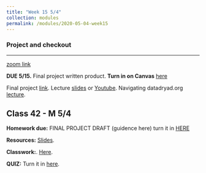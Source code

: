 ```yaml
---
title: "Week 15 5/4"
collection: modules
permalink: /modules/2020-05-04-week15
---
```


### Project and checkout

---

[zoom link](https://umn.zoom.us/j/493135911)

**DUE 5/15.** Final project written product. **Turn in on Canvas** [here](https://canvas.umn.edu/courses/151855/assignments/1106602)

Final project [link](https://docs.google.com/document/d/1_0GlIpWuovQzB__iWQI1adMOR8JsYIAVTte8w0SZ4xs/edit?usp=sharing). Lecture [slides](https://drive.google.com/file/d/1NVRPpb0IUAcTuvk4H6__FctUBc4mAomo/view?usp=sharing) or [Youtube](https://youtu.be/9cPHKIDA-7o).  Navigating datadryad.org [lecture](https://youtu.be/weM2Man4mxI).

## Class 42 - M 5/4

**Homework due:**  FINAL PROJECT DRAFT (guidence here) turn it in [HERE](https://canvas.umn.edu/courses/151855/assignments/1101591)

**Resources:** [Slides](https://drive.google.com/file/d/1yRiQE1DB5NDOVjxZ7UGD7AaXj_1kHOda/view?usp=sharing).

**Classwork:**. [Here](https://docs.google.com/document/d/1PU46yIdJM6UFBH2AWnWNM5yE1JIKIBdSJ5cBVzsMMWw/edit?usp=sharing).

**QUIZ:** Turn it in [here](https://canvas.umn.edu/courses/151855/quizzes/263540).

